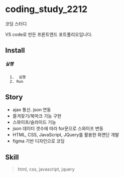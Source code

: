 # coding_study_2212
코딩 스터디

VS code로 만든 프론트엔드 포트폴리오입니다.

## Install

##### 실행
```
  1.  실행
  2. Run
```

## Story

- ajax 통신. json 연동
- 즐겨찾기/북마크 기능 구현
- 스와이프/슬라이드 기능
- json 데이터 갯수에 따라 for문으로 스와이프 변동
- HTML, CSS, JavaScript, JQuery를 활용한 화면단 개발
- figma 기반 디자인으로 코딩


## Skill
> html, css, javascript, jquery
